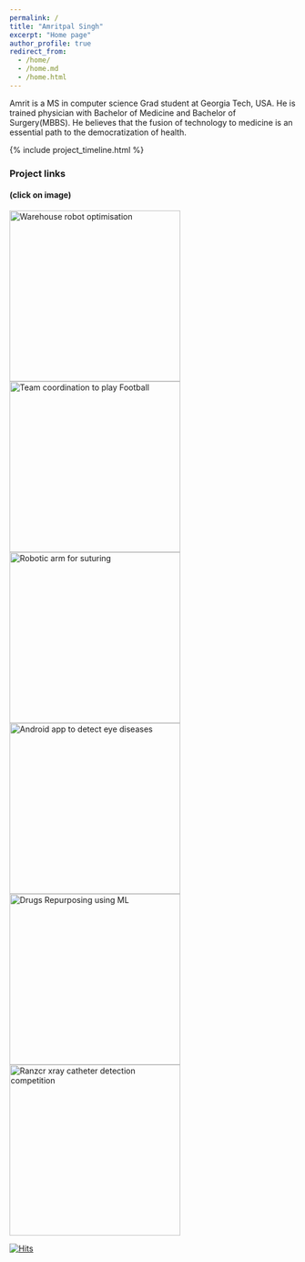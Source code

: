 ```yaml
---
permalink: /
title: "Amritpal Singh"
excerpt: "Home page"
author_profile: true
redirect_from: 
  - /home/
  - /home.md
  - /home.html
---
```


Amrit is a MS in computer science Grad student at Georgia Tech, USA. He is trained physician with Bachelor of Medicine and Bachelor of Surgery(MBBS).
He believes that the fusion of technology to medicine is an essential path to the democratization of health. 

{% include project_timeline.html %}

### Project links 
#### (click on image) 


 <a href="https://amritpal-001.github.io/projects/2022-mas-warehouse">
 <img src="{{ site.url }}/images/projects/2022-mas_warehouse_demo.gif" alt="Warehouse robot optimisation" width="300" height="300"> </a>   <a href="https://amritpal-001.github.io/projects/2022-football-qmix"> <img src="{{ site.url }}/images/projects/2002-football-qmix-fight_the_goalkeeper.gif" alt="Team coordination to play Football" width="300" height="300"> </a>    
 
 
 <a href="https://amritpal-001.github.io/projects/2022-medical-robotics-kinematics">
 <img src="{{ site.url }}/images/projects/2022-medical-robotics-kinematics_demo.gif" alt="Robotic arm for suturing" width="300" height="300"> </a>  <a href="https://amritpal-001.github.io/projects/2021-eyeai"> <img src="{{ site.url }}/images/projects/eyeai_crop.png" alt="Android app to detect eye diseases" width="300" height="300"> </a>  
 
 
 <a href="https://amritpal-001.github.io/publication/2020-insilico-drug-repurposing">
 <img src="{{ site.url }}/images/publications/drug_repurposing_affinty.png" alt="Drugs Repurposing using ML" width="300" height="300"> </a>   <a href="https://amritpal-001.github.io/projects/2021_ranzcr_catheter_detection"> <img src="{{ site.url }}/images/competitions/2021_ranzcr_catheter_detection_GradCam_cropped.png" alt="Ranzcr xray catheter detection competition" width="300" height="300"> </a>   


[![Hits](https://hits.seeyoufarm.com/api/count/incr/badge.svg?url=https%3A%2F%2Famritpal-001.github.io&count_bg=%2379C83D&title_bg=%23555555&icon=&icon_color=%23E7E7E7&title=Page+Visits&edge_flat=false)](https://hits.seeyoufarm.com)

